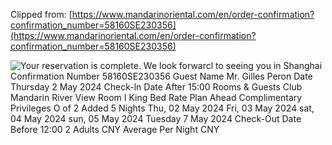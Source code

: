 Clipped from: [https://www.mandarinoriental.com/en/order-confirmation?confirmation_number=58160SE230356](https://www.mandarinoriental.com/en/order-confirmation?confirmation_number=58160SE230356)

![Your reservation is complete. We look forwarcl to seeing you in Shanghai Confirmation Number 58160SE230356 Guest Name Mr. Gilles Peron Date Thursday 2 May 2024 Check-ln Date After 15:00 Rooms & Guests Club Mandarin River View Room I King Bed Rate Plan Ahead Complimentary Privileges O of 2 Added 5 Nights Thu, 02 May 2024 Fri, 03 May 2024 sat, 04 May 2024 sun, 05 May 2024 Tuesday 7 May 2024 Check-Out Date Before 12:00 2 Adults CNY Average Per Night CNY ](Exported%20image%2020240521171757-0.png)